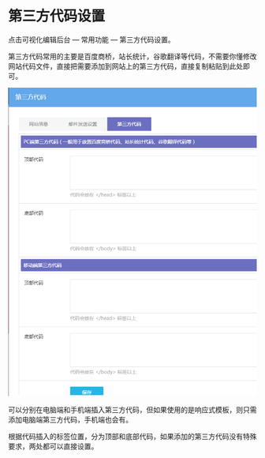 # 第三方代码设置

点击可视化编辑后台 — 常用功能 — 第三方代码设置。

第三方代码常用的主要是百度商桥，站长统计，谷歌翻译等代码，不需要你懂修改网站代码文件，直接把需要添加到网站上的第三方代码，直接复制粘贴到此处即可。

![图片关键词](assets/1549869800926257.png)

可以分别在电脑端和手机端插入第三方代码，但如果使用的是响应式模板，则只需添加电脑端第三方代码，手机端也会有。

根据代码插入的标签位置，分为顶部和底部代码，如果添加的第三方代码没有特殊要求，两处都可以直接设置。